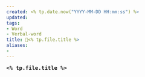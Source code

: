 ```yaml
---
created: <% tp.date.now("YYYY-MM-DD HH:mm:ss") %>
updated: 
tags: 
- Word
- Verbal-word
title: 🚩<% tp.file.title %>
aliases:
- 
---
```


<pre><strong><% tp.file.title %></strong></pre>
